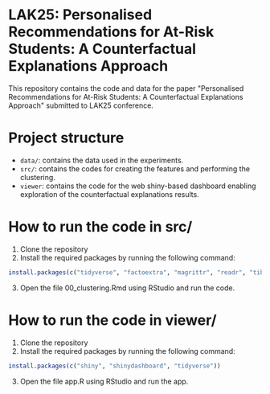 # LAK25: Personalised Recommendations for At-Risk Students: A Counterfactual Explanations Approach

This repository contains the code and data for the paper "Personalised Recommendations for At-Risk Students: A Counterfactual Explanations Approach" submitted to LAK25 conference.

# Project structure

- `data/`: contains the data used in the experiments.
- `src/`: contains the codes for creating the features and performing the clustering.
- `viewer`: contains the code for the web shiny-based dashboard enabling exploration of the counterfactual explanations results.

# How to run the code in src/

1. Clone the repository
2. Install the required packages by running the following command:
```r
install.packages(c("tidyverse", "factoextra", "magrittr", "readr", "tibble"))
```
3. Open the file 00_clustering.Rmd using RStudio and run the code.

# How to run the code in viewer/

1. Clone the repository
2. Install the required packages by running the following command:
```r
install.packages(c("shiny", "shinydashboard", "tidyverse"))
```
3. Open the file app.R using RStudio and run the app.